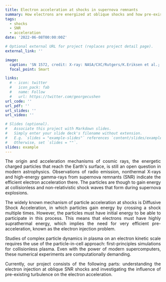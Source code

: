 ```yaml
---
title: Electron acceleration at shocks in supernova remnants
summary: How electrons are energized at oblique shocks and how pre-existing turbulence influence conditions of the acceleration?
tags:
  - shocks
  - SNR
  - acceleration
date: '2022-06-08T00:00:00Z'

# Optional external URL for project (replaces project detail page).
external_link: ''

image:
  caption: 'SN 1572, credit: X-ray: NASA/CXC/Rutgers/K.Eriksen et al.; Optical: DSS'
  focal_point: Smart

links:
  # - icon: twitter
  #   icon_pack: fab
  #   name: Follow
  #   url: https://twitter.com/georgecushen
url_code: ''
url_pdf: ''
url_slides: ''
url_video: ''

# Slides (optional).
#   Associate this project with Markdown slides.
#   Simply enter your slide deck's filename without extension.
#   E.g. `slides = "example-slides"` references `content/slides/example-slides.md`.
#   Otherwise, set `slides = ""`.
slides: example
---
```


<div style='text-align: justify;'>
The origin and acceleration mechanisms of cosmic rays, the energetic charged particles that reach the Earth's surface, is still an open question in modern astrophysics. Observations of radio emission, nonthermal X-rays and high-energy gamma-rays from supernova remnants (SNR) indicate the efficient electron acceleration there. The particles are though to gain energy at collisionless and non-relativistic shock waves that form during supernova explosions.

The widely known mechanism of particle acceleration at shocks is Diffusive Shock Acceleration, in which particles gain energy by crossing a shock multiple times. However, the particles must have initial energy to be able to participate in this process. This means that electrons must have highly suprathermal energy, which implies the need for very efficient pre-acceleration, known as the electron injection problem.

Studies of complex particle dynamics in plasma on an electron kinetic scale requires the use of the particle-in-cell approach: first-principles simulations for collisionless plasma. Even with the power of modern supercomputers, these numerical experiments are computationally demanding.

Currently, our project consists of the following parts: understanding the electron injection at oblique SNR shocks and investigating the influence of pre-existing turbulence on the electron acceleration.
</div>